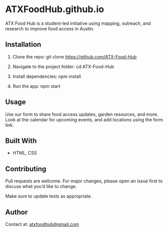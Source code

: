 # ATXFoodHub.github.io

ATX Food Hub is a student-led initiative using mapping, outreach, and research to improve food access in Austin.

## Installation

1. Clone the repo:
   git clone https://github.com/ATX-Food-Hub

2. Navigate to the project folder:
   cd ATX-Food-Hub

3. Install dependencies:
   npm install

4. Run the app:
   npm start


## Usage

Use our form to share food access updates, garden resources, and more. Look at the calendar for upcoming events, and add locations using the form link.

## Built With
- HTML, CSS

## Contributing
Pull requests are welcome. For major changes, please open an issue first to discuss what you’d like to change.

Make sure to update tests as appropriate.

## Author

Contact at: atxfoodhub@gmail.com




